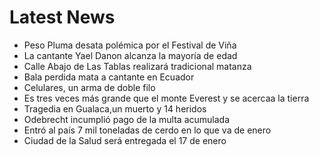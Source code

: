 # Latest News
-  Peso Pluma desata polémica por el Festival de Viña
-  La cantante Yael Danon alcanza la mayoría de edad
-  Calle Abajo de Las Tablas realizará tradicional matanza
-  Bala perdida mata a cantante en Ecuador
-  Celulares, un arma de doble filo
-  Es tres veces más grande que el monte Everest y se acercaa la tierra
-  Tragedia en Gualaca,un muerto y 14 heridos
-  Odebrecht incumplió pago de la multa acumulada
-  Entró al país 7 mil toneladas de cerdo en lo que va de enero
-  Ciudad de la Salud será entregada el 17 de enero
